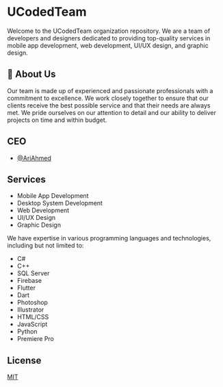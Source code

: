 # UCodedTeam
Welcome to the UCodedTeam organization repository. We are a team of developers and designers dedicated to providing top-quality services in mobile app development, web development, UI/UX design, and graphic design.
## 🚀 About Us
Our team is made up of experienced and passionate professionals with a commitment to excellence. We work closely together to ensure that our clients receive the best possible service and that their needs are always met. We pride ourselves on our attention to detail and our ability to deliver projects on time and within budget.


## CEO

- [@AriAhmed](https://github.com/areeahmed)


## Services
- Mobile App Development
- Desktop System Development
- Web Development
- UI/UX Design
- Graphic Design

We have expertise in various programming languages and technologies, including but not limited to:

- C#
- C++
- SQL Server
- Firebase
- Flutter
- Dart
- Photoshop
- Illustrator
- HTML/CSS
- JavaScript
- Python
- Premiere Pro



## License

[MIT](https://choosealicense.com/licenses/mit/)

